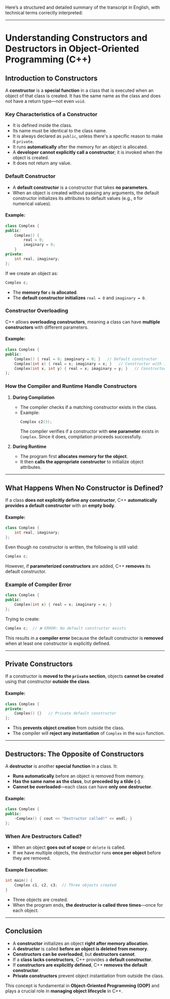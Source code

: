 Here’s a structured and detailed summary of the transcript in English, with technical terms correctly interpreted:

---

# **Understanding Constructors and Destructors in Object-Oriented Programming (C++)**

## **Introduction to Constructors**

A **constructor** is a **special function** in a class that is executed when an object of that class is created. It has the same name as the class and does not have a return type—not even `void`.

### **Key Characteristics of a Constructor**

- It is defined inside the class.
- Its name must be identical to the class name.
- It is always declared as `public`, unless there's a specific reason to make it `private`.
- It runs **automatically** after the memory for an object is allocated.
- A **developer cannot explicitly call a constructor**; it is invoked when the object is created.
- It does not return any value.

### **Default Constructor**

- A **default constructor** is a constructor that takes **no parameters**.
- When an object is created without passing any arguments, the default constructor initializes its attributes to default values (e.g., `0` for numerical values).

#### **Example:**

```cpp
class Complex {
public:
    Complex() {
        real = 0;
        imaginary = 0;
    }
private:
    int real, imaginary;
};
```

If we create an object as:

```cpp
Complex c;
```

- The **memory for `c` is allocated**.
- The **default constructor initializes** `real = 0` and `imaginary = 0`.

### **Constructor Overloading**

C++ allows **overloading constructors**, meaning a class can have **multiple constructors** with different parameters.

#### **Example:**

```cpp
class Complex {
public:
    Complex() { real = 0; imaginary = 0; }   // Default constructor
    Complex(int x) { real = x; imaginary = x; }   // Constructor with 1 parameter
    Complex(int x, int y) { real = x; imaginary = y; }   // Constructor with 2 parameters
};
```

### **How the Compiler and Runtime Handle Constructors**

1. **During Compilation**

   - The compiler checks if a matching constructor exists in the class.
   - Example:
     ```cpp
     Complex c2(3);
     ```
     The compiler verifies if a constructor with **one parameter** exists in `Complex`. Since it does, compilation proceeds successfully.

2. **During Runtime**
   - The program first **allocates memory for the object**.
   - It then **calls the appropriate constructor** to initialize object attributes.

---

## **What Happens When No Constructor is Defined?**

If a class **does not explicitly define any constructor**, C++ **automatically provides a default constructor** with an **empty body**.

#### **Example:**

```cpp
class Complex {
    int real, imaginary;
};
```

Even though no constructor is written, the following is still valid:

```cpp
Complex c;
```

However, if **parameterized constructors** are added, C++ **removes** its default constructor.

### **Example of Compiler Error**

```cpp
class Complex {
public:
    Complex(int x) { real = x; imaginary = x; }
};
```

Trying to create:

```cpp
Complex c;  // ❌ ERROR: No default constructor exists
```

This results in a **compiler error** because the default constructor is **removed** when at least one constructor is explicitly defined.

---

## **Private Constructors**

If a constructor is **moved to the `private` section**, objects **cannot be created** using that constructor **outside the class**.

#### **Example:**

```cpp
class Complex {
private:
    Complex() {}   // Private default constructor
};
```

- This **prevents object creation** from outside the class.
- The compiler will **reject any instantiation** of `Complex` in the `main` function.

---

## **Destructors: The Opposite of Constructors**

A **destructor** is another **special function** in a class. It:

- **Runs automatically** before an object is removed from memory.
- **Has the same name as the class**, but **preceded by a tilde (`~`)**.
- **Cannot be overloaded**—each class can have **only one destructor**.

#### **Example:**

```cpp
class Complex {
public:
    ~Complex() { cout << "Destructor called!" << endl; }
};
```

### **When Are Destructors Called?**

- When an object **goes out of scope** or `delete` is called.
- If we have multiple objects, the destructor runs **once per object** before they are removed.

#### **Example Execution:**

```cpp
int main() {
    Complex c1, c2, c3;  // Three objects created
}
```

- Three objects are created.
- When the program ends, **the destructor is called three times**—once for each object.

---

## **Conclusion**

- A **constructor** initializes an object **right after memory allocation**.
- A **destructor** is called **before an object is deleted from memory**.
- **Constructors can be overloaded**, but **destructors cannot**.
- If a **class lacks constructors**, C++ provides a **default constructor**.
- If **constructors are explicitly defined**, C++ **removes the default constructor**.
- **Private constructors** prevent object instantiation from outside the class.

This concept is fundamental in **Object-Oriented Programming (OOP)** and plays a crucial role in **managing object lifecycle** in C++.
